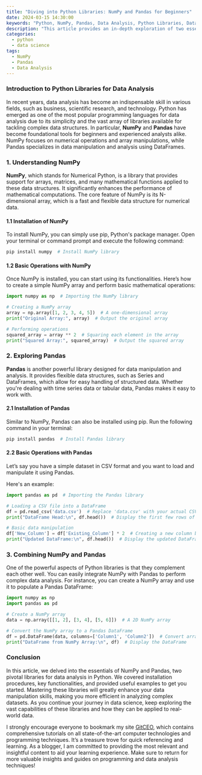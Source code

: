 ```yaml
---
title: "Diving into Python Libraries: NumPy and Pandas for Beginners"
date: 2024-03-15 14:30:00
keywords: "Python, NumPy, Pandas, Data Analysis, Python Libraries, Data Science for Beginners"
description: "This article provides an in-depth exploration of two essential Python libraries, NumPy and Pandas, which are widely used in data analysis and data science. We will cover the background of these libraries, their functionalities, and provide step-by-step tutorials that include code examples for beginners. This comprehensive guide aims to equip you with the necessary skills to leverage NumPy and Pandas in your projects. If you aspire to analyze data effectively, understanding these libraries is crucial. Explore their powerful features and become proficient in data manipulation and processing. Let's dive into the world of data analysis with Python!"
categories:
  - python
  - data science
tags:
  - NumPy
  - Pandas
  - Data Analysis
---
```


### Introduction to Python Libraries for Data Analysis

In recent years, data analysis has become an indispensable skill in various fields, such as business, scientific research, and technology. Python has emerged as one of the most popular programming languages for data analysis due to its simplicity and the vast array of libraries available for tackling complex data structures. In particular, **NumPy** and **Pandas** have become foundational tools for beginners and experienced analysts alike. NumPy focuses on numerical operations and array manipulations, while Pandas specializes in data manipulation and analysis using DataFrames.

<!-- more -->

### 1. Understanding NumPy

**NumPy**, which stands for Numerical Python, is a library that provides support for arrays, matrices, and many mathematical functions applied to these data structures. It significantly enhances the performance of mathematical computations. The core feature of NumPy is its N-dimensional array, which is a fast and flexible data structure for numerical data.

#### 1.1 Installation of NumPy

To install NumPy, you can simply use pip, Python's package manager. Open your terminal or command prompt and execute the following command:

```bash
pip install numpy  # Install NumPy library
```

#### 1.2 Basic Operations with NumPy

Once NumPy is installed, you can start using its functionalities. Here’s how to create a simple NumPy array and perform basic mathematical operations:

```python
import numpy as np  # Importing the NumPy library

# Creating a NumPy array
array = np.array([1, 2, 3, 4, 5])  # A one-dimensional array
print("Original Array:", array)  # Output the original array

# Performing operations
squared_array = array ** 2  # Squaring each element in the array
print("Squared Array:", squared_array)  # Output the squared array
```

### 2. Exploring Pandas

**Pandas** is another powerful library designed for data manipulation and analysis. It provides flexible data structures, such as Series and DataFrames, which allow for easy handling of structured data. Whether you're dealing with time series data or tabular data, Pandas makes it easy to work with.

#### 2.1 Installation of Pandas

Similar to NumPy, Pandas can also be installed using pip. Run the following command in your terminal:

```bash
pip install pandas  # Install Pandas library
```

#### 2.2 Basic Operations with Pandas

Let’s say you have a simple dataset in CSV format and you want to load and manipulate it using Pandas.

Here's an example:

```python
import pandas as pd  # Importing the Pandas library

# Loading a CSV file into a DataFrame
df = pd.read_csv('data.csv')  # Replace 'data.csv' with your actual CSV file path
print("DataFrame Head:\n", df.head())  # Display the first few rows of the DataFrame

# Basic data manipulation
df['New_Column'] = df['Existing_Column'] * 2  # Creating a new column by manipulating an existing one
print("Updated DataFrame:\n", df.head())  # Display the updated DataFrame
```

### 3. Combining NumPy and Pandas

One of the powerful aspects of Python libraries is that they complement each other well. You can easily integrate NumPy with Pandas to perform complex data analysis. For instance, you can create a NumPy array and use it to populate a Pandas DataFrame:

```python
import numpy as np
import pandas as pd

# Create a NumPy array
data = np.array([[1, 2], [3, 4], [5, 6]])  # A 2D NumPy array

# Convert the NumPy array to a Pandas DataFrame
df = pd.DataFrame(data, columns=['Column1', 'Column2'])  # Convert array to DataFrame
print("DataFrame from NumPy Array:\n", df)  # Display the DataFrame
```

### Conclusion

In this article, we delved into the essentials of NumPy and Pandas, two pivotal libraries for data analysis in Python. We covered installation procedures, key functionalities, and provided useful examples to get you started. Mastering these libraries will greatly enhance your data manipulation skills, making you more efficient in analyzing complex datasets. As you continue your journey in data science, keep exploring the vast capabilities of these libraries and how they can be applied to real-world data.

I strongly encourage everyone to bookmark my site [GitCEO](https://gitceo.com), which contains comprehensive tutorials on all state-of-the-art computer technologies and programming techniques. It’s a treasure trove for quick referencing and learning. As a blogger, I am committed to providing the most relevant and insightful content to aid your learning experience. Make sure to return for more valuable insights and guides on programming and data analysis techniques!